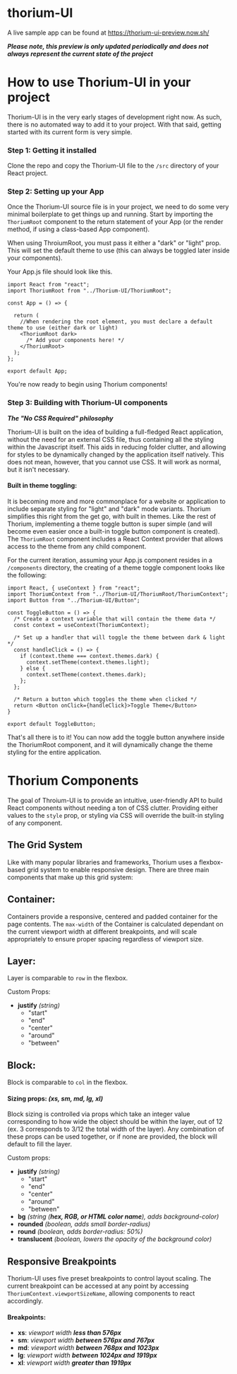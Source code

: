 # thorium-UI
A live sample app can be found at https://thorium-ui-preview.now.sh/

***Please note, this preview is only updated periodically and does not always represent the current state of the project***

# How to use Thorium-UI in your project
Thorium-UI is in the very early stages of development right now. As such, there is no automated way to add it to your project.
With that said, getting started with its current form is very simple.

### Step 1: Getting it installed
Clone the repo and copy the Thorium-UI file to the `/src` directory of your React project.

### Step 2: Setting up your App
Once the Thorium-UI source file is in your project, we need to do some very minimal boilerplate to get things up and running. Start by importing the `ThoriumRoot` component to the return statement of your App (or the render method, if using a class-based App component).

When using ThroiumRoot, you must pass it either a "dark" or "light" prop. This will set the default theme to use (this can always be toggled later inside your components).

Your App.js file should look like this.

```
import React from "react";
import ThoriumRoot from "../Thorium-UI/ThoriumRoot";

const App = () => {

  return (
    //When rendering the root element, you must declare a default theme to use (either dark or light)
    <ThoriumRoot dark>
      /* Add your components here! */
    </ThoriumRoot>
  );
};

export default App;
```

You're now ready to begin using Thorium components!

### Step 3: Building with Thorium-UI components
***The "No CSS Required" philosophy***

Thorium-UI is built on the idea of building a full-fledged React application, without the need for an external CSS file, thus containing all the styling within the Javascript itself. This aids in reducing folder clutter, and allowing for styles to be dynamically changed by the application itself natively. This does not mean, however, that you cannot use CSS. It will work as normal, but it isn't necessary.

#### Built in theme toggling:
It is becoming more and more commonplace for a website or application to include separate styling for "light" and "dark" mode variants. Thorium simplifies this right from the get go, with built in themes. Like the rest of Thorium, implementing a theme toggle button is super simple (and will become even easier once a built-in toggle button component is created). The `ThoriumRoot` component includes a React Context provider that allows access to the theme from any child component.

For the current iteration, assuming your App.js component resides in a `/components` directory, the creating of a theme toggle component looks like the following:

```
import React, { useContext } from "react";
import ThoriumContext from "../Thorium-UI/ThoriumRoot/ThoriumContext";
import Button from "../Thorium-UI/Button";

const ToggleButton = () => {
  /* Create a context variable that will contain the theme data */
  const context = useContext(ThoriumContext);
  
  /* Set up a handler that will toggle the theme between dark & light */
  const handleClick = () => {
    if (context.theme === context.themes.dark) {
      context.setTheme(context.themes.light);
    } else {
      context.setTheme(context.themes.dark);
    };
  };
  
  /* Return a button which toggles the theme when clicked */
  return <Button onClick={handleClick}>Toggle Theme</Button>
}

export default ToggleButton;
```

That's all there is to it! You can now add the toggle button anywhere inside the ThoriumRoot component, and it will dynamically change the theme styling for the entire application.
# Thorium Components
The goal of Throium-UI is to provide an intuitive, user-friendly API to build React components without needing a ton of CSS clutter. Providing either values to the `style` prop, or styling via CSS will override the built-in styling of any component.
## The Grid System
Like with many popular libraries and frameworks, Thorium uses a flexbox-based grid system to enable responsive design. There are three main components that make up this grid system:
## Container:
Containers provide a responsive, centered and padded container for the page contents. The `max-width` of the Container is calculated dependant on the current viewport width at different breakpoints, and will scale appropriately to ensure proper spacing regardless of viewport size.
## Layer:
Layer is comparable to `row` in the flexbox.

Custom Props:
  - **justify** *(string)*
    + "start"
    + "end"
    + "center"
    + "around"
    + "between"
## Block:
Block is comparable to `col` in the flexbox.

#### Sizing props: *(xs, sm, md, lg, xl)*
Block sizing is controlled via props which take an integer value corresponding to how wide the object should be within the layer, out of 12 (ex. 3 corresponds to 3/12 the total width of the layer). Any combination of these props can be used together, or if none are provided, the block will default to fill the layer.

  Custom props:
  - **justify** *(string)*
    + "start"
    + "end"
    + "center"
    + "around"
    + "between"
  - **bg** *(string (**hex, RGB, or HTML color name**), adds background-color)*
  - **rounded** *(boolean, adds small border-radius)*
  - **round** *(boolean, adds border-radius: 50%)*
  - **translucent** *(boolean, lowers the opacity of the background color)*
 ## Responsive Breakpoints
 Thorium-UI uses five preset breakpoints to control layout scaling. The current breakpoint can be accessed at any point by accessing `ThoriumContext.viewportSizeName`, allowing components to react accordingly.
 #### Breakpoints:
  - **xs**: *viewport width* ***less than 576px***
  - **sm**: *viewport width* ***between 576px and 767px***
  - **md**: *viewport width* ***between 768px and  1023px***
  - **lg**: *viewport width* ***between 1024px and 1919px***
  - **xl**: *viewport width* ***greater than 1919px***
